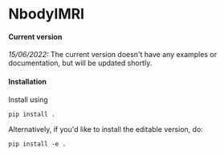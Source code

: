 # NbodyIMRI

#### Current version

*15/06/2022:* The current version doesn't have any examples or documentation, but will be updated shortly. 

#### Installation

Install using 

```
pip install .
```

Alternatively, if you'd like to install the editable version, do:

```
pip install -e .
```



